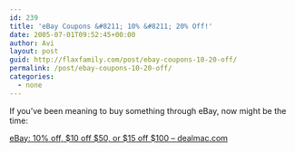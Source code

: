 ```yaml
---
id: 239
title: 'eBay Coupons &#8211; 10% &#8211; 20% Off!'
date: 2005-07-01T09:52:45+00:00
author: Avi
layout: post
guid: http://flaxfamily.com/post/ebay-coupons-10-20-off/
permalink: /post/ebay-coupons-10-20-off/
categories:
  - none
---
```

If you&#8217;ve been meaning to buy something through eBay, now might be the time:

[eBay: 10% off, $10 off $50, or $15 off $100 &#8211; dealmac.com](http://dealmac.com/deals/e-Bay-10-off-no-min-10-off-50-or-15-off-100/90355.html?ref=rss_dealmac_7)